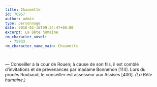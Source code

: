 ```yaml
---
title: Chaumette
id: 76957
author: admin
type: personnage
date: 2010-02-16T09:34:47+00:00
excerpt: La Bête humaine
rm_character_novel:
  - 75933
rm_character_name_main: Chaumette

---
```

— Conseiller à la cour de Rouen; à cause de son fils, il est comblé d&rsquo;invitations et de prévenances par madame Bonnehon [114]. Lors du procès Roubaud, le conseiller est assesseur aux Assises [400]. _(La Bête humaine.)_